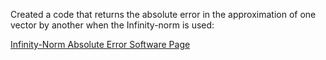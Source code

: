Created a code that returns the absolute error in the approximation of one vector by another when the Infinity-norm is used:

[Infinity-Norm Absolute Error Software Page](https://emilyblackb.github.io/math5610/Software_Manual/inf-Normabserr)
